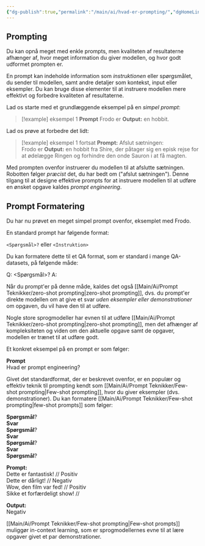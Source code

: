 ```yaml
---
{"dg-publish":true,"permalink":"/main/ai/hvad-er-prompting/","dgHomeLink":"false","dgShowBacklinks":"false","dgShowFileTree":"false","dgEnableSearch":"false","created":"2024-12-02T09:53:20.402+01:00"}
---
```


## Prompting 
Du kan opnå meget med enkle prompts, men kvaliteten af resultaterne afhænger af, hvor meget information du giver modellen, og hvor godt udformet prompten er. 

En prompt kan indeholde information som *instruktionen* eller spørgsmålet, du sender til modellen, samt andre detaljer som kontekst, input eller eksempler. Du kan bruge disse elementer til at instruere modellen mere effektivt og forbedre kvaliteten af resultaterne.

Lad os starte med et grundlæggende eksempel på en *simpel prompt*:
> [!example] eksempel 1
**Prompt**  Frodo er
**Output:**  en hobbit.

Lad os prøve at forbedre det lidt:

> [!example] eksempel 1 fortsat 
> **Prompt:**
Afslut sætningen:  
Frodo er
**Output:**
en hobbit fra Shire, der påtager sig en episk rejse for at ødelægge Ringen og forhindre den onde Sauron i at få magten.

Med prompten ovenfor instruerer du modellen til at afslutte sætningen. Robotten følger *præcist* det, du har bedt om ("afslut sætningen"). Denne tilgang til at designe effektive prompts for at instruere modellen til at udføre en ønsket opgave kaldes *prompt engineering*.

## Prompt Formatering
Du har nu prøvet en meget simpel prompt ovenfor, eksemplet med Frodo. 

En standard prompt har følgende format:

`<Spørgsmål>?`
eller
`<Instruktion>`

Du kan formatere dette til et QA format, som er standard i mange QA-datasets, på følgende måde:

Q: <Spørgsmål>?
A:

Når du prompt'er på denne måde, kaldes det også [[Main/Ai/Prompt Teknikker/zero-shot prompting\|zero-shot prompting]], dvs. du prompt'er direkte modellen om at give et svar *uden eksempler eller demonstrationer* om opgaven, du vil have den til at udføre. 

Nogle store sprogmodeller har evnen til at udføre [[Main/Ai/Prompt Teknikker/zero-shot prompting\|zero-shot prompting]], men det afhænger af kompleksiteten og viden om den aktuelle opgave samt de opgaver, modellen er trænet til at udføre godt.

Et konkret eksempel på en prompt er som følger:

**Prompt**  
Hvad er prompt engineering?

Givet det standardformat, der er beskrevet ovenfor, er en populær og effektiv teknik til prompting kendt som [[Main/Ai/Prompt Teknikker/Few-shot prompting\|Few-shot prompting]], hvor du giver eksempler (dvs. demonstrationer). Du kan formatere [[Main/Ai/Prompt Teknikker/Few-shot prompting\|few-shot prompts]] som følger:

**Spørgsmål**?  
**Svar**  
**Spørgsmål**?  
**Svar**  
**Spørgsmål**?  
**Svar**  
**Spørgsmål**?

**Prompt:**  
Dette er fantastisk! // Positiv  
Dette er dårligt! // Negativ  
Wow, den film var fed! // Positiv  
Sikke et forfærdeligt show! //

**Output:**  
Negativ

[[Main/Ai/Prompt Teknikker/Few-shot prompting\|Few-shot prompts]] muliggør in-context learning, som er sprogmodellernes evne til at lære opgaver givet et par demonstrationer. 